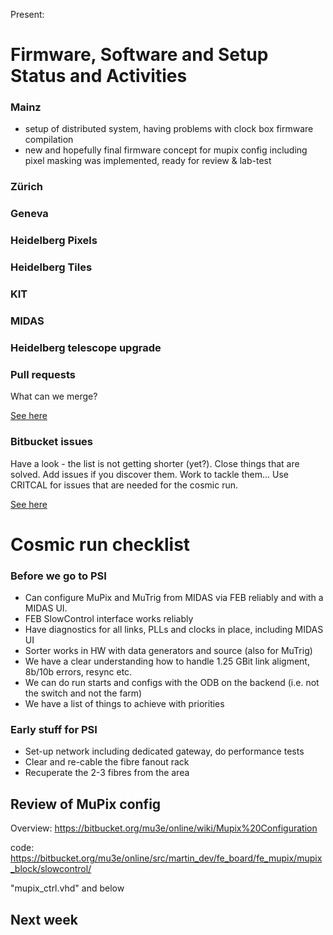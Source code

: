 Present: 

# Firmware, Software and Setup Status and Activities #

### Mainz ###
* setup of distributed system, having problems with clock box firmware compilation
* new and hopefully final firmware concept for mupix config including pixel masking was implemented, ready for review & lab-test

### Zürich ###


### Geneva ###


### Heidelberg Pixels ###


### Heidelberg Tiles ###


### KIT ###


### MIDAS ###


### Heidelberg telescope upgrade ###


### Pull requests ###

What can we merge?

[See here](https://bitbucket.org/mu3e/online/pull-requests/)

### Bitbucket issues ###

Have a look - the list is not getting shorter (yet?). Close things that are solved. Add issues if you discover them. Work to tackle them... Use CRITCAL for issues that are needed for the cosmic run.

[See here](https://bitbucket.org/mu3e/online/issues?status=new&status=open)


# Cosmic run checklist #


### Before we go to PSI ###

* Can configure MuPix and MuTrig from MIDAS via FEB reliably and with a MIDAS UI. 
* FEB SlowControl interface works reliably
* Have diagnostics for all links, PLLs and clocks in place, including MIDAS UI
* Sorter works in HW with data generators and source (also for MuTrig)
* We have a clear understanding how to handle 1.25 GBit link aligment, 8b/10b errors, resync etc.
* We can do run starts and configs with the ODB on the backend (i.e. not the switch and not the farm)
* We have a list of things to achieve with priorities

### Early stuff for PSI ###

* Set-up network including dedicated gateway, do performance tests
* Clear and re-cable the fibre fanout rack
* Recuperate the 2-3 fibres from the area

## Review of MuPix config ##
Overview:
https://bitbucket.org/mu3e/online/wiki/Mupix%20Configuration

code:
https://bitbucket.org/mu3e/online/src/martin_dev/fe_board/fe_mupix/mupix_block/slowcontrol/

"mupix_ctrl.vhd" and below

## Next week ##